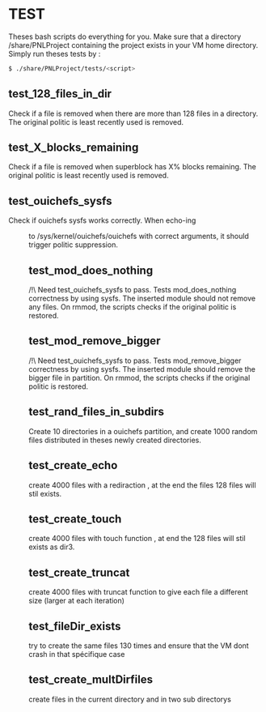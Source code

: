 # TEST

Theses bash scripts do everything for you. Make sure that a directory /share/PNLProject containing the project exists in your VM home directory.
Simply run theses tests by :

```sh
$ ./share/PNLProject/tests/<script>
```

## test_128_files_in_dir

Check if a file is removed when there are more than 128 files in a directory. The original politic is least recently used is removed.

## test_X_blocks_remaining

Check if a file is removed when superblock has X% blocks remaining. The original politic is least recently used is removed.

## test_ouichefs_sysfs

Check if ouichefs sysfs works correctly. When echo-ing <function> <dir> to /sys/kernel/ouichefs/ouichefs with correct arguments, it should trigger politic suppression.

## test_mod_does_nothing

/!\ Need test_ouichefs_sysfs to pass.
Tests mod_does_nothing correctness by using sysfs.
The inserted module should not remove any files. On rmmod, the scripts checks if the original politic is restored.

## test_mod_remove_bigger

/!\ Need test_ouichefs_sysfs to pass.
Tests mod_remove_bigger correctness by using sysfs. The inserted module should remove the bigger file in partition. On rmmod, the scripts checks if the original politic is restored.

## test_rand_files_in_subdirs

Create 10 directories in a ouichefs partition, and create 1000 random files
distributed in theses newly created directories.

## test_create_echo
create 4000 files with a rediraction , at the end the files 128 files will stil exists.

## test_create_touch
create 4000 files with touch function , at end the 128 files will stil exists as dir3.

## test_create_truncat
create 4000 files with truncat function to give each file a different size (larger at each iteration) 

## test_fileDir_exists
try to create the same files 130 times and ensure that the VM dont crash in that spécifique case

## test_create_multDirfiles
create files in the current directory and in two sub directorys